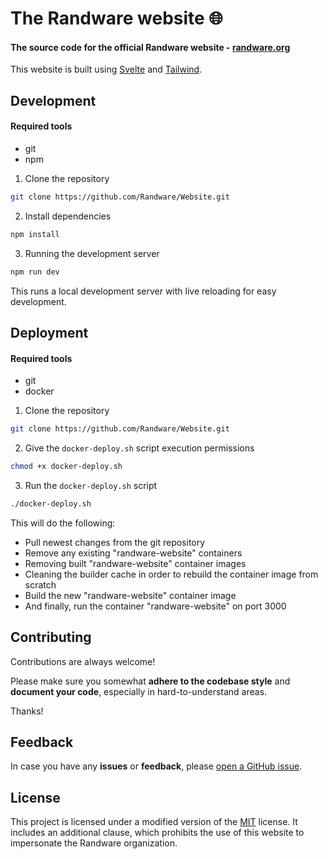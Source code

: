 # The Randware website 🌐

#### The source code for the official Randware website - [randware.org](https://randware.org/)

This website is built using [Svelte](https://svelte.dev/) and [Tailwind](https://tailwindcss.com/).

## Development

#### Required tools
- git
- npm


1. Clone the repository
```bash
git clone https://github.com/Randware/Website.git
```

2. Install dependencies
```bash
npm install
```

3. Running the development server
```bash
npm run dev
```

This runs a local development server with live reloading for easy development.

## Deployment

#### Required tools
- git
- docker

1. Clone the repository
```bash
git clone https://github.com/Randware/Website.git
```

2. Give the `docker-deploy.sh` script execution permissions 
```bash
chmod +x docker-deploy.sh 
```

3. Run the `docker-deploy.sh` script
```bash
./docker-deploy.sh
```

This will do the following:
- Pull newest changes from the git repository
- Remove any existing "randware-website" containers
- Removing built "randware-website" container images
- Cleaning the builder cache in order to rebuild the container image from scratch
- Build the new "randware-website" container image
- And finally, run the container "randware-website" on port 3000

## Contributing

Contributions are always welcome!

Please make sure you somewhat **adhere to the codebase style** and **document your code**, especially in hard-to-understand areas.

Thanks!

## Feedback

In case you have any **issues** or **feedback**, please [open a GitHub issue](https://github.com/Randware/Website/issues/new).

## License

This project is licensed under a modified version of the [MIT](https://choosealicense.com/licenses/mit/) license.
It includes an additional clause, which prohibits the use of this website to impersonate the Randware organization.

